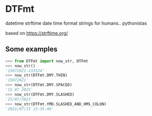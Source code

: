 # DTFmt
datetime strftime date time format strings for humans.. pythonistas

based on https://strftime.org/

## Some examples

```python
>>> from DTFmt import now_str, DTFmt
>>> now_str()
'15072021-133324'
>>> now_str(DTFmt.DMY.THIN)
'15072021'
>>> now_str(DTFmt.DMY.SPACED)
'15 07 2021'
>>> now_str(DTFmt.DMY.SLASHED)
'15/07/2021'
>>> now_str(DTFmt.YMD.SLASHED_AND_HMS_COLON)
'2021/07/15 13:35:46'
```
